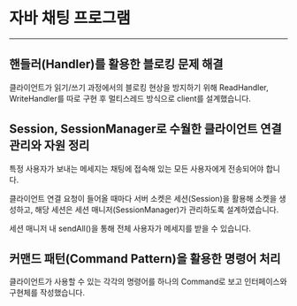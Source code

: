 # 자바 채팅 프로그램

---

## 핸들러(Handler)를 활용한 블로킹 문제 해결
클라이언트가 읽기/쓰기 과정에서의 블로킹 현상을 방지하기 위해 ReadHandler, WriteHandler를 따로 구현 후 멀티스레드 방식으로 client를 설계했습니다.

## Session, SessionManager로 수월한 클라이언트 연결 관리와 자원 정리
특정 사용자가 보내는 메세지는 채팅에 접속해 있는 모든 사용자에게 전송되어야 합니다.

클라이언트 연결 요청이 들어올 때마다 서버 소켓은 세션(Session)을 활용해 소켓을 생성하고, 해당 세션은 세션 매니저(SessionManager)가 관리하도록 설계하였습니다.

세션 매니저 내 sendAll()을 통해 전체 사용자가 메세지를 받을 수 있습니다.

## 커맨드 패턴(Command Pattern)을 활용한 명령어 처리
클라이언트가 사용할 수 있는 각각의 명령어를 하나의 Command로 보고 인터페이스와 구현체를 작성했습니다.
